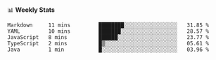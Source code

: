 📊 **Weekly Stats** 
<!--START_SECTION:waka-->
```text
Markdown     11 mins         ████████░░░░░░░░░░░░░░░░░   31.85 % 
YAML         10 mins         ███████░░░░░░░░░░░░░░░░░░   28.57 % 
JavaScript   8 mins          ██████░░░░░░░░░░░░░░░░░░░   23.77 % 
TypeScript   2 mins          █▒░░░░░░░░░░░░░░░░░░░░░░░   05.61 % 
Java         1 min           █░░░░░░░░░░░░░░░░░░░░░░░░   03.96 % 
```
<!--END_SECTION:waka-->

<!--
**klieber/klieber** is a ✨ _special_ ✨ repository because its `README.md` (this file) appears on your GitHub profile.

Here are some ideas to get you started:

- 🔭 I’m currently working on ...
- 🌱 I’m currently learning ...
- 👯 I’m looking to collaborate on ...
- 🤔 I’m looking for help with ...
- 💬 Ask me about ...
- 📫 How to reach me: ...
- 😄 Pronouns: ...
- ⚡ Fun fact: ...
-->
